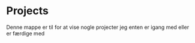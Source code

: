 # Projects
Denne mappe er til for at vise nogle projecter jeg enten er igang med eller er færdige med
